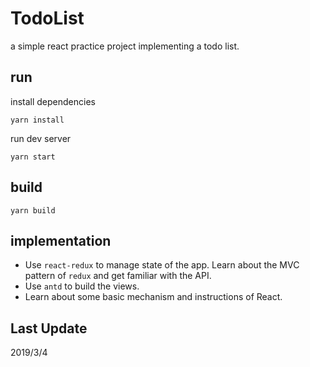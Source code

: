 # TodoList
a simple react practice project implementing a todo list.

## run
install dependencies
```
yarn install
```
run dev server
```
yarn start
```

## build
```
yarn build
```

## implementation
* Use `react-redux` to manage state of the app. Learn about the MVC pattern of `redux` and get familiar with the API.
* Use `antd` to build the views.
* Learn about some basic mechanism and instructions of React.

## Last Update
2019/3/4
